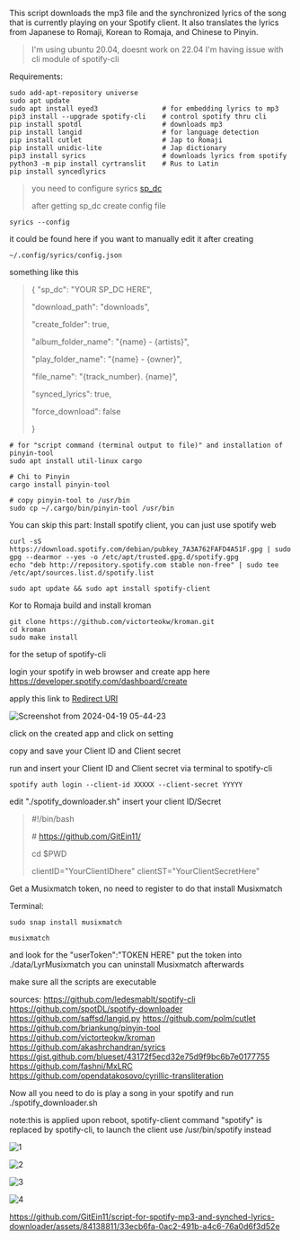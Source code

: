 This script downloads the mp3 file and the synchronized lyrics of the song that is currently playing on your Spotify client. It also translates the lyrics from Japanese to Romaji, Korean to Romaja, and Chinese to Pinyin.

>I'm using ubuntu 20.04, doesnt work on 22.04 I'm having issue with cli module of spotify-cli

Requirements:

```
sudo add-apt-repository universe
sudo apt update
sudo apt install eyed3                # for embedding lyrics to mp3
pip3 install --upgrade spotify-cli    # control spotify thru cli
pip install spotdl                    # downloads mp3
pip install langid                    # for language detection
pip install cutlet                    # Jap to Romaji
pip install unidic-lite               # Jap dictionary
pip3 install syrics                   # downloads lyrics from spotify
python3 -m pip install cyrtranslit    # Rus to Latin
pip install syncedlyrics
```
>you need to configure syrics [sp_dc](https://github.com/akashrchandran/syrics/wiki/Finding-sp_dc)
>
>after getting sp_dc create config file
```
syrics --config
```

it could be found here if you want to manually edit it after creating

```
~/.config/syrics/config.json
```

something like this

>{
>	"sp_dc": "YOUR SP_DC HERE",
>
>	"download_path": "downloads",
>
>	"create_folder": true,
>
>	"album_folder_name": "{name} - {artists}",
>
>	"play_folder_name": "{name} - {owner}",
>
>	"file_name": "{track_number}. {name}",
>
>	"synced_lyrics": true,
>
>	"force_download": false
>
>}

```
# for "script command (terminal output to file)" and installation of pinyin-tool
sudo apt install util-linux cargo

# Chi to Pinyin
cargo install pinyin-tool

# copy pinyin-tool to /usr/bin
sudo cp ~/.cargo/bin/pinyin-tool /usr/bin
```

You can skip this part: Install spotify client, you can just use spotify web
```
curl -sS https://download.spotify.com/debian/pubkey_7A3A762FAFD4A51F.gpg | sudo gpg --dearmor --yes -o /etc/apt/trusted.gpg.d/spotify.gpg
echo "deb http://repository.spotify.com stable non-free" | sudo tee /etc/apt/sources.list.d/spotify.list

sudo apt update && sudo apt install spotify-client
```

Kor to Romaja
build and install kroman
```
git clone https://github.com/victorteokw/kroman.git
cd kroman
sudo make install
```

for the setup of spotify-cli

login your spotify in web browser and create app here https://developer.spotify.com/dashboard/create

apply this link to [Redirect URI ](https://asia-east2-spotify-cli-283006.cloudfunctions.net/auth-redirect)

![Screenshot from 2024-04-19 05-44-23](https://github.com/GitEin11/mp3_synched_lrc_spotify_downloader/assets/84138811/488d5b2a-87b8-432b-a1de-faa9f3f8531d)

click on the created app and click on setting

copy and save your Client ID and Client secret

run and insert your Client ID and Client secret via terminal to spotify-cli
```
spotify auth login --client-id XXXXX --client-secret YYYYY
```
      
edit "./spotify_downloader.sh" insert your client ID/Secret
>\#!/bin/bash
>
>\# https://github.com/GitEin11/
>
>cd $PWD
>
>clientID="YourClientIDhere"
>clientST="YourClientSecretHere"


Get a Musixmatch token, no need to register
to do that install Musixmatch

Terminal:
```
sudo snap install musixmatch

musixmatch
```
and look for the "userToken":"TOKEN HERE"
put the token into ./data/LyrMusixmatch
you can uninstall Musixmatch afterwards

make sure all the scripts are executable

sources:
https://github.com/ledesmablt/spotify-cli https://github.com/spotDL/spotify-downloader https://github.com/saffsd/langid.py https://github.com/polm/cutlet https://github.com/briankung/pinyin-tool https://github.com/victorteokw/kroman https://github.com/akashrchandran/syrics https://gist.github.com/blueset/43172f5ecd32e75d9f9bc6b7e0177755 https://github.com/fashni/MxLRC https://github.com/opendatakosovo/cyrillic-transliteration


Now all you need to do is play a song in your spotify and run ./spotify_downloader.sh

note:this is applied upon reboot, spotify-client command "spotify" is replaced by spotify-cli, to launch the client use /usr/bin/spotify instead

![1](https://github.com/GitEin11/mp3-synched-lrc-spotify-downloader/assets/84138811/8338ab89-bcd3-496d-970f-5fde60794dc9)


![2](https://github.com/GitEin11/mp3-synched-lrc-spotify-downloader/assets/84138811/fd4d0773-a58c-46dc-b6df-26a0516fa9fa)


![3](https://github.com/GitEin11/mp3-synched-lrc-spotify-downloader/assets/84138811/aabf2eb7-6481-49d0-8f50-203b0230e043)


![4](https://github.com/GitEin11/mp3-synched-lrc-spotify-downloader/assets/84138811/0e55fcd3-a9ce-42f1-987b-52ed93b4e363)

https://github.com/GitEin11/script-for-spotify-mp3-and-synched-lyrics-downloader/assets/84138811/33ecb6fa-0ac2-491b-a4c6-76a0d6f3d52e
